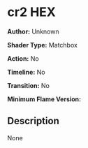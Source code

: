 # cr2 HEX

**Author:** Unknown

**Shader Type:** Matchbox

**Action:** No

**Timeline:** No

**Transition:** No

**Minimum Flame Version:** 


## Description
None
